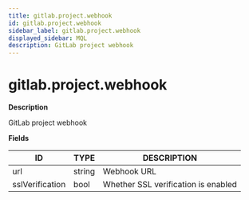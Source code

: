 ```yaml
---
title: gitlab.project.webhook
id: gitlab.project.webhook
sidebar_label: gitlab.project.webhook
displayed_sidebar: MQL
description: GitLab project webhook
---
```


# gitlab.project.webhook

**Description**

GitLab project webhook

**Fields**

| ID              | TYPE   | DESCRIPTION                         |
| --------------- | ------ | ----------------------------------- |
| url             | string | Webhook URL                         |
| sslVerification | bool   | Whether SSL verification is enabled |
